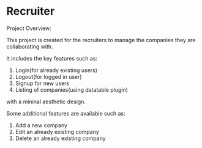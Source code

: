 # Recruiter

Project Overview:

This project is created for the recruiters to manage the companies they are collaborating with.

It includes the key features such as:

1) Login(for already existing users)
2) Logout(for logged in user)
3) Signup for new users
4) Listing of companies(using datatable plugin)

with a mininal aesthetic design.


Some additional features are available such as:

1) Add a new company
2) Edit an already existing company
3) Delete an already existing company

